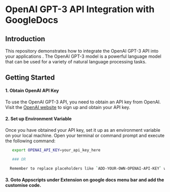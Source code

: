 # OpenAI GPT-3 API Integration with GoogleDocs

## Introduction

This repository demonstrates how to integrate the OpenAI GPT-3 API into your applications . The OpenAI GPT-3 model is a powerful language model that can be used for a variety of natural language processing tasks.

## Getting Started

#### 1. Obtain OpenAI API Key

To use the OpenAI GPT-3 API, you need to obtain an API key from OpenAI. Visit the [OpenAI website](https://beta.openai.com/signup/) to sign up and obtain your API key.

#### 2. Set up Environment Variable

Once you have obtained your API key, set it up as an environment variable on your local machine. Open your terminal or command prompt and execute the following command:

```bash
   export OPENAI_API_KEY=your_api_key_here

   ### OR

  Remember to replace placeholders like `ADD-YOUR-OWN-OPENAI-API-KEY` with your actual API key. Additionally

```

#### 3. Goto Appscripts under Extension on google docs menu bar and add the customise code.
